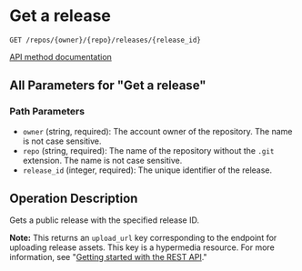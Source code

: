 # Get a release

`GET /repos/{owner}/{repo}/releases/{release_id}`

[API method documentation](https://docs.github.com/rest/releases/releases#get-a-release)

## All Parameters for "Get a release"

### Path Parameters

- `owner` (string, required): The account owner of the repository. The name is not case sensitive.
- `repo` (string, required): The name of the repository without the `.git` extension. The name is not case sensitive.
- `release_id` (integer, required): The unique identifier of the release.

## Operation Description

Gets a public release with the specified release ID.

**Note:** This returns an `upload_url` key corresponding to the endpoint
for uploading release assets. This key is a hypermedia resource. For more information, see
"[Getting started with the REST API](https://docs.github.com/rest/using-the-rest-api/getting-started-with-the-rest-api#hypermedia)."
